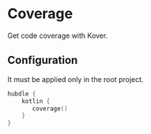 # Coverage

Get code coverage with Kover.

## Configuration

It must be applied only in the root project.

```kotlin
hubdle {
    kotlin {
       coverage() 
    }
}
```

